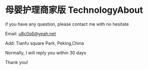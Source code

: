 # 母婴护理商家版 TechnologyAbout

if you have any question, please contact me with no hesitate


Email: u8c0s6@yeah.net

Add: Tianfu square Park, Peking,China

Normally, I will reply you within 30 days

Thank you!
